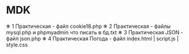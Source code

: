 # MDK
❄ 1 Практическая - файл cookie18.php
❄ 2 Практическая - файлы mysql.php и phpmyadmin что писать в бд.txt
❄ 3 Практическая JSON - файл json.php
❄ 4 Практическая Погода - файл index.html | script.js | style.css

